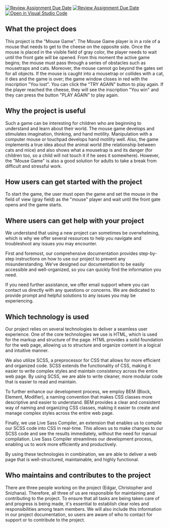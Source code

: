 [![Review Assignment Due Date](https://classroom.github.com/assets/deadline-readme-button-24ddc0f5d75046c5622901739e7c5dd533143b0c8e959d652212380cedb1ea36.svg)](https://classroom.github.com/a/LlYauwvp)
[![Review Assignment Due Date](https://classroom.github.com/assets/deadline-readme-button-8d59dc4de5201274e310e4c54b9627a8934c3b88527886e3b421487c677d23eb.svg)](https://classroom.github.com/a/LlYauwvp)
[![Open in Visual Studio Code](https://classroom.github.com/assets/open-in-vscode-c66648af7eb3fe8bc4f294546bfd86ef473780cde1dea487d3c4ff354943c9ae.svg)](https://classroom.github.com/online_ide?assignment_repo_id=10709235&assignment_repo_type=AssignmentRepo)

## What the project does

This project is the "Mouse Game". The Mouse Game player is in a role of a mouse that needs to get to the cheese on the opposite side. Once the mouse is placed in the visible field of gray color, the player needs to wait until the front gate will be opened. From this moment the active game begins; the mouse must pass through a series of obstacles such as mousetraps and cats. Moreover, the mouse cannot go beyond the gates set for all objects. If the mouse is caught into a mousetrap or collides with a cat, it dies and the game is over; the game window closes in red with the inscription "You lost". You can click the "TRY AGAIN" button to play again. If the player reached the cheese, they will see the inscription "You win" and they can press the button "PLAY AGAIN" to play again.

## Why the project is useful

Such a game can be interesting for children who are beginning to understand and learn about their world. The mouse game develops and stimulates imagination, thinking, and hand motility. Manipulation with a computer mouse or touchpad develops hand motility well. Also, the game implements a true idea about the animal world (the relationship between cats and mice) and also shows what a mousetrap is and its danger (for children too, so a child will not touch it if he sees it somewhere). However, the "Mouse Game" is also a good solution for adults to take a break from difficult and stressful work.

## How users can get started with the project

To start the game, the user must open the game and set the mouse in the field of view (gray field) as the "mouse" player and wait until the front gate opens and the game starts.

## Where users can get help with your project

We understand that using a new project can sometimes be overwhelming, which is why we offer several resources to help you navigate and troubleshoot any issues you may encounter.

First and foremost, our comprehensive documentation provides step-by-step instructions on how to use our project to prevent any misunderstanding. We've designed our documentation to be easily accessible and well-organized, so you can quickly find the information you need.

If you need further assistance, we offer email support where you can contact us directly with any questions or concerns. We are dedicated to provide prompt and helpful solutions to any issues you may be experiencing.

## Which technology is used

Our project relies on several technologies to deliver a seamless user experience. One of the core technologies we use is HTML, which is used for the markup and structure of the page. HTML provides a solid foundation for the web page, allowing us to structure and organize content in a logical and intuitive manner.

We also utilize SCSS, a preprocessor for CSS that allows for more efficient and organized code. SCSS extends the functionality of CSS, making it easier to write complex styles and maintain consistency across the entire web page. By using SCSS, we are able to write cleaner, more modular code that is easier to read and maintain.

To further enhance our development process, we employ BEM (Block, Element, Modifier), a naming convention that makes CSS classes more descriptive and easier to understand. BEM provides a clear and consistent way of naming and organizing CSS classes, making it easier to create and manage complex styles across the entire web page.

Finally, we use Live Sass Compiler, an extension that enables us to compile our SCSS code into CSS in real-time. This allows us to make changes to our SCSS code and see the results immediately, without the need for manual compilation. Live Sass Compiler streamlines our development process, enabling us to work more efficiently and productively.

By using these technologies in combination, we are able to deliver a web page that is well-structured, maintainable, and highly functional.

## Who maintains and contributes to the project


There are three people working on the project (Edgar, Christopher and Snizhana). Therefore, all three of us are responsible for maintaining and contributing to the project. To ensure that all tasks are being taken care of and progress is being made, it's essential to establish clear roles and responsibilities among team members. We will also include this information in our project documentation, so users are aware of who to contact for support or to contribute to the project.